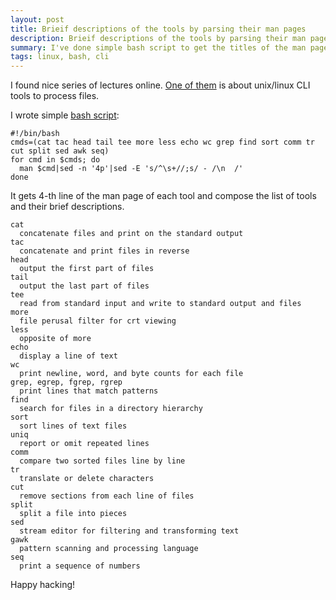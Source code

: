```yaml
---
layout: post
title: Brieif descriptions of the tools by parsing their man pages
description: Brieif descriptions of the tools by parsing their man pages
summary: I've done simple bash script to get the titles of the man pages of a set of unix/linux CLI tools.
tags: linux, bash, cli
---
```


I found nice series of lectures online.
[One of them](https://www.youtube.com/watch?v=sz_dsktIjt4)
 is about unix/linux CLI tools to process files.

I wrote simple [bash script](https://gist.github.com/alex-alekseichuk/68f8565d65c61d5260ac22cd0b3e8005):

```
#!/bin/bash
cmds=(cat tac head tail tee more less echo wc grep find sort comm tr cut split sed awk seq)
for cmd in $cmds; do
  man $cmd|sed -n '4p'|sed -E 's/^\s+//;s/ - /\n  /'
done
```

It gets 4-th line of the man page of each tool and compose the list of tools and their brief descriptions.

```
cat
  concatenate files and print on the standard output
tac
  concatenate and print files in reverse
head
  output the first part of files
tail
  output the last part of files
tee
  read from standard input and write to standard output and files
more
  file perusal filter for crt viewing
less
  opposite of more
echo
  display a line of text
wc
  print newline, word, and byte counts for each file
grep, egrep, fgrep, rgrep
  print lines that match patterns
find
  search for files in a directory hierarchy
sort
  sort lines of text files
uniq
  report or omit repeated lines
comm
  compare two sorted files line by line
tr
  translate or delete characters
cut
  remove sections from each line of files
split
  split a file into pieces
sed
  stream editor for filtering and transforming text
gawk
  pattern scanning and processing language
seq
  print a sequence of numbers
```

Happy hacking!
